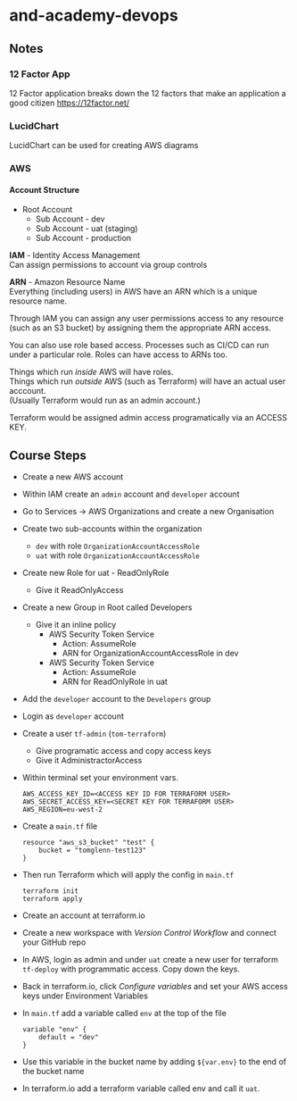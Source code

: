 # and-academy-devops

## Notes

### 12 Factor App
12 Factor application breaks down the 12 factors that 
make an application a good citizen
https://12factor.net/

### LucidChart
LucidChart can be used for creating AWS diagrams

### AWS

#### Account Structure
- Root Account
    - Sub Account - dev
    - Sub Account - uat (staging)
    - Sub Account - production

**IAM** - Identity Access Management  
Can assign permissions to account via group controls

**ARN** - Amazon Resource Name  
Everything (including users) in AWS have an ARN which is a unique resource name.  

Through IAM you can assign any user permissions access to any resource (such as an S3 bucket) by assigning them the appropriate ARN access.

You can also use role based access. Processes such as CI/CD can run under a particular role.
Roles can have access to ARNs too.

Things which run *inside* AWS will have roles.  
Things which run *outside* AWS (such as Terraform) will have an actual user acccount.  
(Usually Terraform would run as an admin account.)

Terraform would be assigned admin access programatically via an ACCESS KEY.

## Course Steps
- Create a new AWS account

- Within IAM create an `admin` account and `developer` account

- Go to Services -> AWS Organizations and create a new Organisation

- Create two sub-accounts within the organization
    - `dev` with role `OrganizationAccountAccessRole`
    - `uat` with role `OrganizationAccountAccessRole`

- Create new Role for uat - ReadOnlyRole
    - Give it ReadOnlyAccess

- Create a new Group in Root called Developers
    - Give it an inline policy
        - AWS Security Token Service
            - Action: AssumeRole
            - ARN for OrganizationAccountAccessRole in dev
        - AWS Security Token Service
            - Action: AssumeRole
            - ARN for ReadOnlyRole in uat

- Add the `developer` account to the `Developers` group

- Login as `developer` account

- Create a user `tf-admin` (`tom-terraform`)
    - Give programatic access and copy access keys
    - Give it AdministractorAccess

 - Within terminal set your environment vars.
    ```
    AWS_ACCESS_KEY_ID=<ACCESS KEY ID FOR TERRAFORM USER>
    AWS_SECRET_ACCESS_KEY=<SECRET KEY FOR TERRAFORM USER>
    AWS_REGION=eu-west-2
    ```

- Create a `main.tf` file
    ```
    resource "aws_s3_bucket" "test" {
        bucket = "tomglenn-test123"
    }
    ```

- Then run Terraform which will apply the config in `main.tf`
    ```
    terraform init
    terraform apply
    ```
- Create an account at terraform.io

- Create a new workspace with *Version Control Workflow* and connect your GitHub repo

- In AWS, login as admin and under `uat` create a new user for terraform `tf-deploy` with programmatic access. Copy down the keys.

- Back in terraform.io, click *Configure variables* and set your AWS access keys under Environment Variables

- In `main.tf` add a variable called `env` at the top of the file
    ```
    variable "env" {
        default = "dev"
    }
    ```

- Use this variable in the bucket name by adding `${var.env}` to the end of the bucket name

- In terraform.io add a terraform variable called env and call it `uat`.